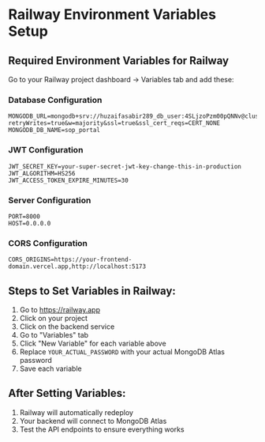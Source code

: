 # Railway Environment Variables Setup

## Required Environment Variables for Railway

Go to your Railway project dashboard → Variables tab and add these:

### Database Configuration
```
MONGODB_URL=mongodb+srv://huzaifasabir289_db_user:4SLjzoPzm00pQNNv@cluster0.4owv6bf.mongodb.net/sop_portal?retryWrites=true&w=majority&ssl=true&ssl_cert_reqs=CERT_NONE
MONGODB_DB_NAME=sop_portal
```

### JWT Configuration
```
JWT_SECRET_KEY=your-super-secret-jwt-key-change-this-in-production
JWT_ALGORITHM=HS256
JWT_ACCESS_TOKEN_EXPIRE_MINUTES=30
```

### Server Configuration
```
PORT=8000
HOST=0.0.0.0
```

### CORS Configuration
```
CORS_ORIGINS=https://your-frontend-domain.vercel.app,http://localhost:5173
```

## Steps to Set Variables in Railway:

1. Go to https://railway.app
2. Click on your project
3. Click on the backend service
4. Go to "Variables" tab
5. Click "New Variable" for each variable above
6. Replace `YOUR_ACTUAL_PASSWORD` with your actual MongoDB Atlas password
7. Save each variable

## After Setting Variables:

1. Railway will automatically redeploy
2. Your backend will connect to MongoDB Atlas
3. Test the API endpoints to ensure everything works
